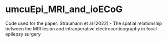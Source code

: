 # umcuEpi_MRI_and_ioECoG
Code used for the paper: Straumann et al (2022) - The spatial relationship between the MRI lesion and intraoperative electrocorticography in focal epilepsy surgery
